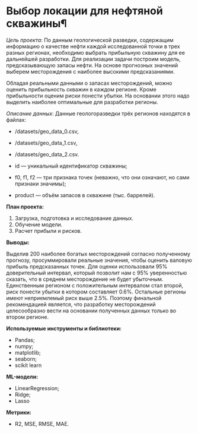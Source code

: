 # Выбор локации для нефтяной скважины¶

*Цель проекта*: 
По данным геологической разведки, содержащим информацию о качестве нефти каждой исследованной точки в трех разных регионах, необходимо выбрать прибыльную скважину для ее дальнейшей разработки. Для реализации задачи построим модель, предсказывающую запасы нефти. На основе прогнозных значений выберем месторождения с наиболее высокими предсказаниями.

Обладая реальными данными о запасах месторождений, можно оценить прибыльность скважин в каждом регионе. Кроме прибыльности оценим риски понести убытки. На основании этого надо выделить наиболее оптимальные для разработки регионы.



*Описание данных*:
Данные геологоразведки трёх регионов находятся в файлах:

+ /datasets/geo_data_0.csv,
+ /datasets/geo_data_1.csv,
+ /datasets/geo_data_2.csv.

+ id — уникальный идентификатор скважины;
+ f0, f1, f2 — три признака точек (неважно, что они означают, но сами признаки значимы);
+ product — объём запасов в скважине (тыс. баррелей).

**План проекта:**
1. Загрузка, подготовка и исследование данных.
2. Обучение модели.
3. Расчет прибыли и рисков.

**Выводы:**

Выделив 200 наиболее богатых месторождений согласно полученному прогнозу, просуммировали реальные значения, чтобы оценить валовую прибыль предсказанных точек. Для оценки использовали 95% доверительный интервал, который позволит нам с 95% уверенностью сказать, что в среднем месторождение не будет убыточным. Единственным регионом с положительным интервалом стал второй, риск понести убытки в котором составляет 0.6%. Остальные регионы имеют неприемлемый риск выше 2.5%. Поэтому финальной рекомендацией является, что разработку месторождений целесообразно вести на основании полученных данных только во втором регионе.

**Используемые инструменты и библиотеки:**
+ Pandas;
+ numpy;
+ matplotlib;
+ seaborn;
+ scikit learn

**ML-модели:**
+ LinearRegression;
+ Ridge;
+ Lasso

**Метрики:**
+ R2, MSE, RMSE, MAE.

